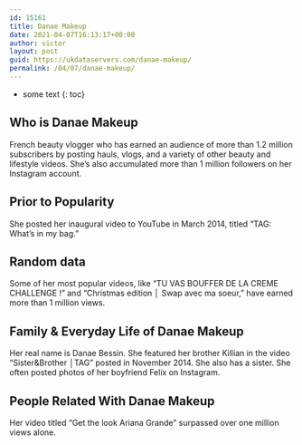 ```yaml
---
id: 15161
title: Danae Makeup
date: 2021-04-07T16:13:17+00:00
author: victor
layout: post
guid: https://ukdataservers.com/danae-makeup/
permalink: /04/07/danae-makeup/
---
```


* some text
{: toc}


## Who is Danae Makeup



French beauty vlogger who has earned an audience of more than 1.2 million subscribers by posting hauls, vlogs, and a variety of other beauty and lifestyle videos. She&#8217;s also accumulated more than 1 million followers on her Instagram account.

                
                
                
## Prior to Popularity



She posted her inaugural video to YouTube in March 2014, titled &#8220;TAG: What&#8217;s in my bag.&#8221;

                
                
                
## Random data



Some of her most popular videos, like &#8220;TU VAS BOUFFER DE LA CREME CHALLENGE !&#8221; and &#8220;Christmas edition │ Swap avec ma soeur,&#8221; have earned more than 1 million views.

                
                
                
## Family & Everyday Life of Danae Makeup



Her real name is Danae Bessin. She featured her brother Killian in the video &#8220;Sister&Brother │TAG&#8221; posted in November 2014. She also has a sister. She often posted photos of her boyfriend Felix on Instagram.

                
                
                
## People Related With Danae Makeup



Her video titled &#8220;Get the look Ariana Grande&#8221; surpassed over one million views alone. 

                
              
            
          
          
          